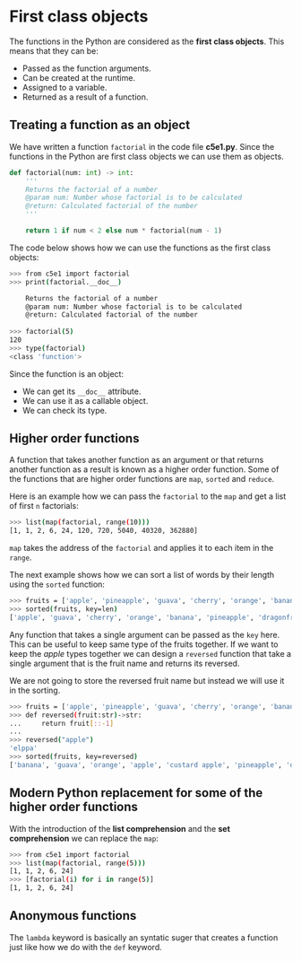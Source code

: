 # First class objects
The functions in the Python are considered as the **first class objects**. This means that they can be:
- Passed as the function arguments.
- Can be created at the runtime.
- Assigned to a variable.
- Returned as a result of a function.

## Treating a function as an object

We have written a function `factorial` in the code file **c5e1.py**. Since the functions in the Python are first class objects we can use them as objects.

```python
def factorial(num: int) -> int:
    '''
    Returns the factorial of a number
    @param num: Number whose factorial is to be calculated
    @return: Calculated factorial of the number
    '''

    return 1 if num < 2 else num * factorial(num - 1) 
```

The code below shows how we can use the functions as the first class objects:

```bash
>>> from c5e1 import factorial
>>> print(factorial.__doc__)

    Returns the factorial of a number
    @param num: Number whose factorial is to be calculated
    @return: Calculated factorial of the number
    
>>> factorial(5)
120
>>> type(factorial)
<class 'function'>
```

Since the function is an object:
- We can get its `__doc__` attribute.
- We can use it as a callable object.
- We can check its type.

## Higher order functions

A function that takes another function as an argument or that returns another function as a result is known as a higher order function. Some of the functions that are higher order functions are `map`, `sorted` and `reduce`.

Here is an example how we can pass the `factorial` to the `map` and get a list of first `n` factorials:

```bash
>>> list(map(factorial, range(10)))
[1, 1, 2, 6, 24, 120, 720, 5040, 40320, 362880]
```

`map` takes the address of the `factorial` and applies it to each item in the `range`.

The next example shows how we can sort a list of words by their length using the `sorted` function:

```bash
>>> fruits = ['apple', 'pineapple', 'guava', 'cherry', 'orange', 'banana', 'dragonfruit', 'custard apple']
>>> sorted(fruits, key=len)
['apple', 'guava', 'cherry', 'orange', 'banana', 'pineapple', 'dragonfruit', 'custard apple']
```

Any function that takes a single argument can be passed as the `key` here. This can be useful to keep same type of the fruits together. If we want to keep the *apple* types together we can design a `reversed` function that take a single argument that is the fruit name and returns its reversed.

We are not going to store the reversed fruit name but instead we will use it in the sorting.

```bash
>>> fruits = ['apple', 'pineapple', 'guava', 'cherry', 'orange', 'banana', 'dragonfruit', 'custard apple']
>>> def reversed(fruit:str)->str:
...     return fruit[::-1]
... 
>>> reversed("apple")
'elppa'
>>> sorted(fruits, key=reversed)
['banana', 'guava', 'orange', 'apple', 'custard apple', 'pineapple', 'dragonfruit', 'cherry']
```

## Modern Python replacement for some of the higher order functions

With the introduction of the **list comprehension** and the **set comprehension** we can replace the `map`:

```bash
>>> from c5e1 import factorial
>>> list(map(factorial, range(5)))
[1, 1, 2, 6, 24]
>>> [factorial(i) for i in range(5)]
[1, 1, 2, 6, 24]
```

## Anonymous functions

The `lambda` keyword is basically an syntatic suger that creates a function just like how we do with the `def` keyword.
